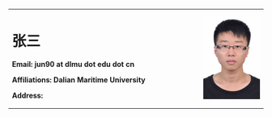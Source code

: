<table border="0">
  <tr>
    <td width="75%">
      <h1>张三</h1>
      <p><b>Email: jun90 at dlmu dot edu dot cn</b></p>
      <p><b>Affiliations: Dalian Maritime University </b></p>
      <p><b>Address:</b></p>
      <p><b>  </b></p>
    </td>
    <td width="25%">
      <img src="./photo1.jpg" width="100%">
    </td>
  </tr>
</table>

